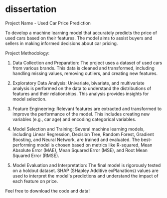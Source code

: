# dissertation

Project Name - Used Car Price Prediction<br>

To develop a machine learning model that accurately predicts the price of used cars based on their features. The model aims to assist buyers and sellers in making informed decisions about car pricing.<br>

Project Methodology:<br>

1. Data Collection and Preparation: The project uses a dataset of used cars from various brands. This data is cleaned and transformed, including handling missing values, removing outliers, and creating new features.<br>

2. Exploratory Data Analysis: Univariate, bivariate, and multivariate analysis is performed on the data to understand the distributions of features and their relationships. This analysis provides insights for model selection.<br>

3. Feature Engineering: Relevant features are extracted and transformed to improve the performance of the model. This includes creating new variables (e.g., car age) and encoding categorical variables.<br>

4. Model Selection and Training: Several machine learning models, including Linear Regression, Decision Tree, Random Forest, Gradient Boosting, and Neural Network, are trained and evaluated. The best-performing model is chosen based on metrics like R-squared, Mean Absolute Error (MAE), Mean Squared Error (MSE), and Root Mean Squared Error (RMSE).<br>

5. Model Evaluation and Interpretation: The final model is rigorously tested on a holdout dataset. SHAP (SHapley Additive exPlanations) values are used to interpret the model's predictions and understand the impact of each feature on price.<br>

Feel free to download the code and data!
